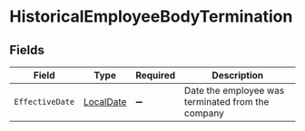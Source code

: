 # HistoricalEmployeeBodyTermination


## Fields

| Field                                                               | Type                                                                | Required                                                            | Description                                                         |
| ------------------------------------------------------------------- | ------------------------------------------------------------------- | ------------------------------------------------------------------- | ------------------------------------------------------------------- |
| `EffectiveDate`                                                     | [LocalDate](https://nodatime.org/3.1.x/api/NodaTime.LocalDate.html) | :heavy_minus_sign:                                                  | Date the employee was terminated from the company                   |